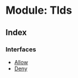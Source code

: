 
# Module: Tlds

## Index

### Interfaces

* [Allow](../interfaces/_address_3_2_0_index_d_.domain.tlds.allow.md)
* [Deny](../interfaces/_address_3_2_0_index_d_.domain.tlds.deny.md)
